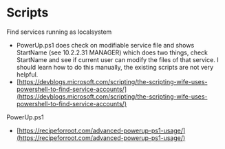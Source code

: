 # Scripts

Find services running as localsystem

* PowerUp.ps1 does check on modifiable service file and shows StartName \(see 10.2.2.31 MANAGER\) which does two things, check StartName and see if current user can modify the files of that service. I should learn how to do this manually, the existing scripts are not very helpful.
* [https://devblogs.microsoft.com/scripting/the-scripting-wife-uses-powershell-to-find-service-accounts/](https://devblogs.microsoft.com/scripting/the-scripting-wife-uses-powershell-to-find-service-accounts/)

PowerUp.ps1

* [https://recipeforroot.com/advanced-powerup-ps1-usage/](https://recipeforroot.com/advanced-powerup-ps1-usage/)

